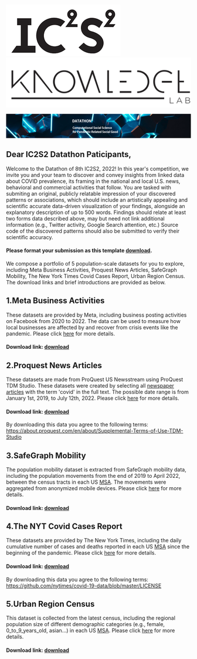 ![](./src/ic2s2_logo.png.webp)![](./src/knowledge_lab.png)

![](./src/ic2s2_bg.png)

## Dear IC2S2 Datathon Paticipants,

Welcome to the Datathon of 8th IC2S2, 2022! In this year's competition, we invite you and your team to discover and convey insights from linked data about COVID prevalence, its framing in the national and local U.S. news, behavioral and commercial activities that follow. You are tasked with submiting an original, publicly relatable impression of your discovered patterns or associations, which should include an artistically appealing and scientific accurate data-driven visualization of your findings, alongside an explanatory description of up to 500 words. Findings should relate at least two forms data described above, may but need not link additional information (e.g., Twitter activity, Google Search attention, etc.) Source code of the discovered patterns should also be submitted to verify their scientific accuracy.

#### Please format your submission as this template [download](https://github.com/KnowledgeLab/IC2S2_Datathon/blob/main/Submission%20Format.pptx).

We compose a portfolio of 5 population-scale datasets for you to explore, including Meta Business Activities, Proquest News Articles, SafeGraph Mobility, The New York Times Covid Cases Report, Urban Region Census. The download links and brief introductions are provided as below.

## 1.Meta Business Activities
These datasets are provided by Meta, including business posting activities on Facebook from 2020 to 2022. The data can be used to measure how local businesses are affected by and recover from crisis events like the pandemic. Please click [here](./dataset%20description/Meta_Business_Activities) for more details.

#### Download link: [download](https://uchicago.box.com/s/saa43n4r3xafqxihbmg7fonvz0zteh74)

## 2.Proquest News Articles
These datasets are made from ProQuest US Newsstream using ProQuest TDM Studio. These datasets were created by selecting all [newspaper articles](https://about.proquest.com/en/products-services/nationalsnews_shtml/) with the term 'covid' in the full text. The possible date range is from January 1st, 2019, to July 12th, 2022. Please click [here](./dataset%20description/Proquest_News_Articles) for more details.

#### Download link: [download](https://uchicago.box.com/s/3r2lxexsc86w543p3qch8uuicebb7ci2)

By downloading this data you agree to the following terms: https://about.proquest.com/en/about/Supplemental-Terms-of-Use-TDM-Studio



## 3.SafeGraph Mobility
The population mobility dataset is extracted from SafeGraph mobility data, including the population movements from the end of 2019 to April 2022, between the census tracts in each US [MSA](https://en.wikipedia.org/wiki/Metropolitan_statistical_area). The movements were aggregated from anonymized mobile devices. Please click [here](./dataset%20description/SafeGraph_Mobility) for more details.

#### Download link: [download](https://uchicago.box.com/s/lxrb362s17ezqaewmcixbiv2rx87vao5)

## 4.The NYT Covid Cases Report
These datasets are provided by The New York Times, including the daily cumulative number of cases and deaths reported in each US [MSA](https://en.wikipedia.org/wiki/Metropolitan_statistical_area) since the beginning of the pandemic. Please click [here](./dataset%20description/The_NYT_Covid_Cases_Report) for more details.

#### Download link: [download](https://uchicago.box.com/s/cmhwr8o3tu8rkwywsy73dxg2h00oyo9j)

By downloading this data you agree to the following terms: https://github.com/nytimes/covid-19-data/blob/master/LICENSE

## 5.Urban Region Census
This dataset is collected from the latest census, including the regional population size of different demographic categories (e.g., female, 0_to_9_years_old, asian…) in each US [MSA](https://en.wikipedia.org/wiki/Metropolitan_statistical_area). Please click [here](./dataset%20description/Urban_Region_Census) for more details.

#### Download link: [download](https://uchicago.box.com/s/efcmaicqziw0stp4gmizm4fxq5twqwnh)

